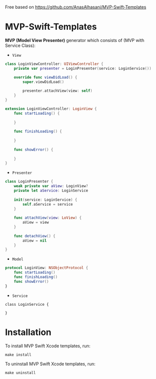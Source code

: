 Free based on https://github.com/AnasAlhasani/MVP-Swift-Templates


# MVP-Swift-Templates
__MVP (Model View Presenter)__ generator which consists of (MVP with Service Class):

* `View` 

```swift
class LoginViewController: UIViewController {    
    private var presenter = LoginPresenter(service: LoginService())

    override func viewDidLoad() {
        super.viewDidLoad()
        
        presenter.attachView(view: self)
    }
}

extension LoginViewController: LoginView {
    func startLoading() {
        
    }
    
    func finishLoading() {
        
    }
    
    func showError() {
        
    }
}

```

* `Presenter`

```swift
class LoginPresenter {
    weak private var aView: LoginView?
    private let aService: LoginService
    
    init(service: LoginService) {
        self.aService = service
    }
    
    func attachView(view: LoView) {
        aView = view
    }
    
    func detachView() {
        aView = nil
    }
}
```

* `Model`

```swift
protocol LoginView: NSObjectProtocol {
    func startLoading()
    func finishLoading()
    func showError()
}
```

* `Service`

```swif
class LoginService {

}
```

# Installation

To install MVP Swift Xcode templates, run:

```
make install
```
To uninstall MVP Swift Xcode templates, run:

```
make uninstall
```
